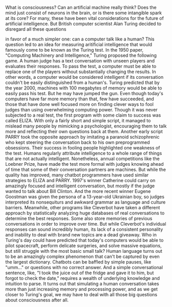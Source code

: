 
What is consciousness?
Can an artificial machine really think?
Does the mind just consist of neurons
in the brain,
or is there some intangible spark
at its core?
For many, these have been
vital considerations
for the future of artificial intelligence.
But British computer scientist Alan Turing
decided to disregard all these questions

in favor of a much simpler one:
can a computer talk like a human?
This question led to an idea for measuring
aritificial intelligence
that would famously come to be known
as the Turing test.
In the 1950 paper, &quot;Computing Machinery
and Intelligence,&quot;
Turing proposed the following game.
A human judge has a text conversation
with unseen players
and evaluates their responses.
To pass the test, a computer must
be able to replace one of the players
without substantially 
changing the results.
In other words, a computer would be
considered intelligent
if its conversation couldn&#39;t be easily
distinguished from a human&#39;s.
Turing predicted that by the year 2000,
machines with 100 megabytes of memory
would be able to easily pass his test.
But he may have jumped the gun.
Even though today&#39;s computers
have far more memory than that,
few have succeeded,
and those that have done well
focused more on finding clever ways
to fool judges
than using overwhelming computing power.
Though it was never subjected
to a real test,
the first program with 
some claim to success was called ELIZA.
With only a fairly short 
and simple script,
it managed to mislead many people
by mimicking a psychologist,
encouraging them to talk more
and reflecting their own questions
back at them.
Another early script PARRY
took the opposite approach
by imitating a paranoid schizophrenic
who kept steering the conversation
back to his own preprogrammed obsessions.
Their success in fooling people
highlighted one weakness of the test.
Humans regularly attribute intelligence
to a whole range of things
that are not actually intelligent.
Nonetheless, annual competitions
like the Loebner Prize,
have made the test more formal
with judges knowing ahead of time
that some of their conversation partners 
are machines.
But while the quality has improved,
many chatbot programmers have used
similar strategies to ELIZA and PARRY.
1997&#39;s winner Catherine
could carry on amazingly focused 
and intelligent conversation,
but mostly if the judge wanted
to talk about Bill Clinton.
And the more recent winner
Eugene Goostman
was given the persona of a
13-year-old Ukrainian boy,
so judges interpreted its nonsequiturs
and awkward grammar
as language and culture barriers.
Meanwhile, other programs like Cleverbot
have taken a different approach
by statistically analyzing huge databases
of real conversations
to determine the best responses.
Some also store memories 
of previous conversations
in order to improve over time.
But while Cleverbot&#39;s individual responses
can sound incredibly human,
its lack of a consistent personality
and inability to deal 
with brand new topics
are a dead giveaway.
Who in Turing&#39;s day could have predicted
that today&#39;s computers
would be able to pilot spacecraft,
perform delicate surgeries,
and solve massive equations,
but still struggle with 
the most basic small talk?
Human language turns out to be
an amazingly complex phenomenon
that can&#39;t be captured by even
the largest dictionary.
Chatbots can be baffled by simple pauses,
like &quot;umm...&quot;
or questions with no correct answer.
And a simple conversational sentence,
like, &quot;I took the juice out of the fridge
and gave it to him,
but forgot to check the date,&quot;
requires a wealth of underlying knowledge
and intuition to parse.
It turns out that simulating 
a human conversation
takes more than just increasing
memory and processing power,
and as we get closer to Turing&#39;s goal,
we may have to deal with all those big
questions about consciousness after all.
